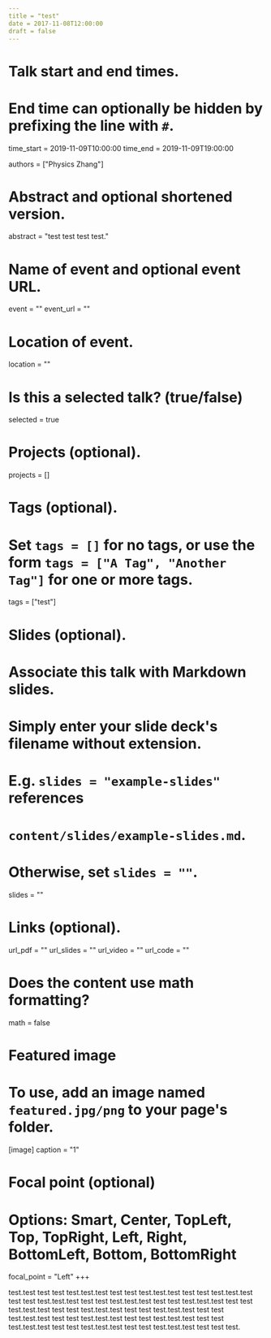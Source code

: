 ```yaml
---
title = "test"
date = 2017-11-08T12:00:00  
draft = false
---
```


# Talk start and end times.
#   End time can optionally be hidden by prefixing the line with `#`.
time_start = 2019-11-09T10:00:00
time_end = 2019-11-09T19:00:00

authors = ["Physics Zhang"]

# Abstract and optional shortened version.
abstract = "test test test test."

# Name of event and optional event URL.
event = ""
event_url = ""

# Location of event.
location = ""

# Is this a selected talk? (true/false)
selected = true

# Projects (optional).
projects = []

# Tags (optional).
#   Set `tags = []` for no tags, or use the form `tags = ["A Tag", "Another Tag"]` for one or more tags.
tags = ["test"]

# Slides (optional).
#   Associate this talk with Markdown slides.
#   Simply enter your slide deck's filename without extension.
#   E.g. `slides = "example-slides"` references 
#   `content/slides/example-slides.md`.
#   Otherwise, set `slides = ""`.
slides = ""

# Links (optional).
url_pdf = ""
url_slides = ""
url_video = ""
url_code = ""

# Does the content use math formatting?
math = false

# Featured image
# To use, add an image named `featured.jpg/png` to your page's folder. 
[image]
  caption = "1"

  # Focal point (optional)
  # Options: Smart, Center, TopLeft, Top, TopRight, Left, Right, BottomLeft, Bottom, BottomRight
  focal_point = "Left"
+++

test.test test test test.test.test test test test.test.test test test test.test.test test test test.test.test test test test.test.test test test test.test.test test test test.test.test test test test.test.test test test test.test.test test test test.test.test test test test.test.test test test test.test.test test test test.test.test test test test.test.test test test test.test.test test test test.
